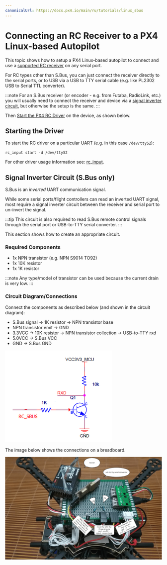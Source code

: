 ```yaml
---
canonicalUrl: https://docs.px4.io/main/ru/tutorials/linux_sbus
---
```


# Connecting an RC Receiver to a PX4 Linux-based Autopilot

This topic shows how to setup a PX4 Linux-based autopilot to connect and use a [supported RC receiver](../getting_started/rc_transmitter_receiver.md) on any serial port.

For RC types other than S.Bus, you can just connect the receiver directly to the serial ports, or to USB via a USB to TTY serial cable (e.g. like PL2302 USB to Serial TTL converter).

:::note
For an S.Bus receiver (or encoder - e.g. from Futaba, RadioLink, etc.) you will usually need to connect the receiver and device via a [signal inverter circuit](#signal_inverter_circuit), but otherwise the setup is the same.
:::

Then [Start the PX4 RC Driver](#start_driver) on the device, as shown below.

<a id="start_driver"></a>

## Starting the Driver

To start the RC driver on a particular UART (e.g. in this case `/dev/ttyS2`):

```
rc_input start -d /dev/ttyS2
```

For other driver usage information see: [rc_input](../modules/modules_driver.md#rc-input).

<a id="signal_inverter_circuit"></a>

## Signal Inverter Circuit (S.Bus only)

S.Bus is an _inverted_ UART communication signal.

While some serial ports/flight controllers can read an inverted UART signal, most require a signal inverter circuit between the receiver and serial port to un-invert the signal.

:::tip
This circuit is also required to read S.Bus remote control signals through the serial port or USB-to-TTY serial converter.
:::

This section shows how to create an appropriate circuit.

### Required Components

- 1x NPN transistor (e.g. NPN S9014 TO92)
- 1x 10K resistor
- 1x 1K resistor

:::note
Any type/model of transistor can be used because the current drain is very low.
:::

### Circuit Diagram/Connections

Connect the components as described below (and shown in the circuit diagram):

- S.Bus signal &rarr; 1K resistor &rarr; NPN transistor base
- NPN transistor emit &rarr; GND
- 3.3VCC &rarr; 10K resistor &rarr; NPN transistor collection &rarr; USB-to-TTY rxd
- 5.0VCC &rarr; S.Bus VCC
- GND &rarr; S.Bus GND

![Signal inverter circuit diagram](../../assets/sbus/driver_sbus_signal_inverter_circuit_diagram.png)

The image below shows the connections on a breadboard.

![Signal inverter breadboard](../../assets/sbus/driver_sbus_signal_inverter_breadboard.png)

